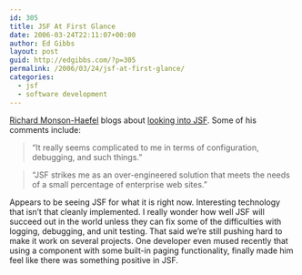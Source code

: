 ```yaml
---
id: 305
title: JSF At First Glance
date: 2006-03-24T22:11:07+00:00
author: Ed Gibbs
layout: post
guid: http://edgibbs.com/?p=305
permalink: /2006/03/24/jsf-at-first-glance/
categories:
  - jsf
  - software development
---
```

[Richard Monson-Haefel](http://rmh.blogs.com/weblog/) blogs about [looking into JSF](http://rmh.blogs.com/weblog/2006/03/daytoday_javase.html). Some of his comments include:

> &#8220;It really seems complicated to me in terms of configuration, debugging, and such things.&#8221;

> &#8220;JSF strikes me as an over-engineered solution that meets the needs of a small percentage of enterprise web sites.&#8221;

Appears to be seeing JSF for what it is right now. Interesting technology that isn&#8217;t that cleanly implemented. I really wonder how well JSF will succeed out in the world unless they can fix some of the difficulties with logging, debugging, and unit testing. That said we&#8217;re still pushing hard to make it work on several projects. One developer even mused recently that using a component with some built-in paging functionality, finally made him feel like there was something positive in JSF.